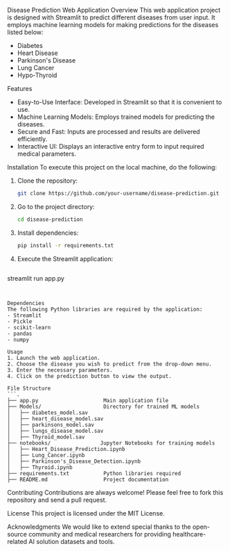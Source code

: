 Disease Prediction Web Application
Overview
This web application project is designed with Streamlit to predict different diseases from user input. It employs machine learning models for making predictions for the diseases listed below:
- Diabetes
- Heart Disease
- Parkinson's Disease
- Lung Cancer
- Hypo-Thyroid

Features
- Easy-to-Use Interface: Developed in Streamlit so that it is convenient to use.
- Machine Learning Models: Employs trained models for predicting the diseases.
- Secure and Fast: Inputs are processed and results are delivered efficiently.
- Interactive UI: Displays an interactive entry form to input required medical parameters.

Installation
To execute this project on the local machine, do the following:

1. Clone the repository:
   ```bash
   git clone https://github.com/your-username/disease-prediction.git
   ```
2. Go to the project directory:
   ```bash
   cd disease-prediction
   ```
3. Install dependencies:
   ```bash
   pip install -r requirements.txt
   ```
4. Execute the Streamlit application:
   ```bash
streamlit run app.py
```


Dependencies
The following Python libraries are required by the application:
- Streamlit
- Pickle
- scikit-learn
- pandas
- numpy

Usage
1. Launch the web application.
2. Choose the disease you wish to predict from the drop-down menu.
3. Enter the necessary parameters.
4. Click on the prediction button to view the output.

File Structure
```.
├── app.py                     Main application file
├── Models/                    Directory for trained ML models
│   ├── diabetes_model.sav
│   ├── heart_disease_model.sav
│   ├── parkinsons_model.sav
│   ├── lungs_disease_model.sav
│   ├── Thyroid_model.sav
├── notebooks/                Jupyter Notebooks for training models
│   ├── Heart_Disease_Prediction.ipynb
│   ├── Lung_Cancer.ipynb
│   ├── Parkinson's_Disease_Detection.ipynb
│   ├── Thyroid.ipynb
├── requirements.txt           Python libraries required
├── README.md                  Project documentation
```

Contributing
Contributions are always welcome! Please feel free to fork this repository and send a pull request.

License
This project is licensed under the MIT License.

Acknowledgments
We would like to extend special thanks to the open-source community and medical researchers for providing healthcare-related AI solution datasets and tools.

